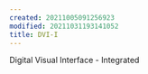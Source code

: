 ```yaml
---
created: 20211005091256923
modified: 20211031193141052
title: DVI-I
---
```


Digital Visual Interface - Integrated
